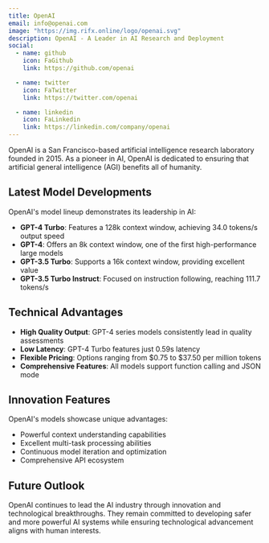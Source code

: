 ```yaml
---
title: OpenAI
email: info@openai.com
image: "https://img.rifx.online/logo/openai.svg"
description: OpenAI - A Leader in AI Research and Deployment
social:
  - name: github
    icon: FaGithub
    link: https://github.com/openai

  - name: twitter
    icon: FaTwitter
    link: https://twitter.com/openai

  - name: linkedin
    icon: FaLinkedin
    link: https://linkedin.com/company/openai
---
```


OpenAI is a San Francisco-based artificial intelligence research laboratory founded in 2015. As a pioneer in AI, OpenAI is dedicated to ensuring that artificial general intelligence (AGI) benefits all of humanity.

## Latest Model Developments

OpenAI's model lineup demonstrates its leadership in AI:

- **GPT-4 Turbo**: Features a 128k context window, achieving 34.0 tokens/s output speed
- **GPT-4**: Offers an 8k context window, one of the first high-performance large models
- **GPT-3.5 Turbo**: Supports a 16k context window, providing excellent value
- **GPT-3.5 Turbo Instruct**: Focused on instruction following, reaching 111.7 tokens/s

## Technical Advantages

- **High Quality Output**: GPT-4 series models consistently lead in quality assessments
- **Low Latency**: GPT-4 Turbo features just 0.59s latency
- **Flexible Pricing**: Options ranging from $0.75 to $37.50 per million tokens
- **Comprehensive Features**: All models support function calling and JSON mode

## Innovation Features

OpenAI's models showcase unique advantages:
- Powerful context understanding capabilities
- Excellent multi-task processing abilities
- Continuous model iteration and optimization
- Comprehensive API ecosystem

## Future Outlook

OpenAI continues to lead the AI industry through innovation and technological breakthroughs. They remain committed to developing safer and more powerful AI systems while ensuring technological advancement aligns with human interests.
